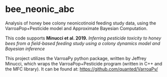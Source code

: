 # bee_neonic_abc
Analysis of honey bee colony neonicotinoid feeding study data, using the VarroaPop+Pesticide model and Approximate Bayesian Computation.

This code supports **Minucci et al. 2019.** *Inferring pesticide toxicity to honey bees from a field-based feeding study using a colony dynamics model and Bayesian inference*

This project utilizes the VarroaPy python package, written by Jeffrey Minucci, which wraps the VarroaPop+Pesticide program (written in C++ and the MFC library). It can be found at: https://github.com/quanted/VarroaPy/

